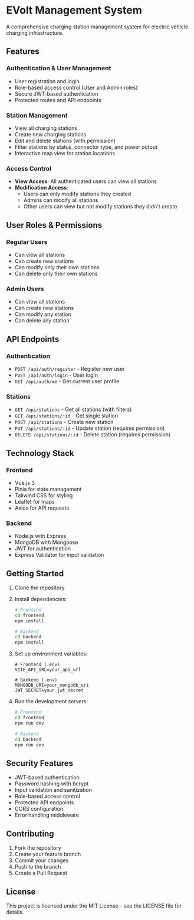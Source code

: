 # EVolt Management System

A comprehensive charging station management system for electric vehicle charging infrastructure.

## Features

### Authentication & User Management
- User registration and login
- Role-based access control (User and Admin roles)
- Secure JWT-based authentication
- Protected routes and API endpoints

### Station Management
- View all charging stations
- Create new charging stations
- Edit and delete stations (with permission)
- Filter stations by status, connector type, and power output
- Interactive map view for station locations

### Access Control
- **View Access**: All authenticated users can view all stations
- **Modification Access**: 
  - Users can only modify stations they created
  - Admins can modify all stations
  - Other users can view but not modify stations they didn't create

## User Roles & Permissions

### Regular Users
- Can view all stations
- Can create new stations
- Can modify only their own stations
- Can delete only their own stations

### Admin Users
- Can view all stations
- Can create new stations
- Can modify any station
- Can delete any station

## API Endpoints

### Authentication
- `POST /api/auth/register` - Register new user
- `POST /api/auth/login` - User login
- `GET /api/auth/me` - Get current user profile

### Stations
- `GET /api/stations` - Get all stations (with filters)
- `GET /api/stations/:id` - Get single station
- `POST /api/stations` - Create new station
- `PUT /api/stations/:id` - Update station (requires permission)
- `DELETE /api/stations/:id` - Delete station (requires permission)

## Technology Stack

### Frontend
- Vue.js 3
- Pinia for state management
- Tailwind CSS for styling
- Leaflet for maps
- Axios for API requests

### Backend
- Node.js with Express
- MongoDB with Mongoose
- JWT for authentication
- Express Validator for input validation

## Getting Started

1. Clone the repository
2. Install dependencies:
   ```bash
   # Frontend
   cd frontend
   npm install

   # Backend
   cd backend
   npm install
   ```

3. Set up environment variables:
   ```env
   # Frontend (.env)
   VITE_API_URL=your_api_url

   # Backend (.env)
   MONGODB_URI=your_mongodb_uri
   JWT_SECRET=your_jwt_secret
   ```

4. Run the development servers:
   ```bash
   # Frontend
   cd frontend
   npm run dev

   # Backend
   cd backend
   npm run dev
   ```

## Security Features

- JWT-based authentication
- Password hashing with bcrypt
- Input validation and sanitization
- Role-based access control
- Protected API endpoints
- CORS configuration
- Error handling middleware

## Contributing

1. Fork the repository
2. Create your feature branch
3. Commit your changes
4. Push to the branch
5. Create a Pull Request

## License

This project is licensed under the MIT License - see the LICENSE file for details. 